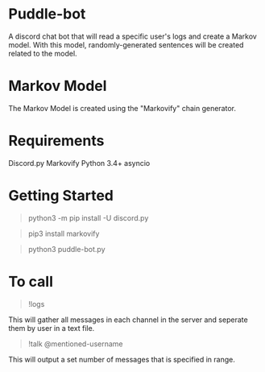 # Puddle-bot

A discord chat bot that will read a specific user's logs and create a Markov model. With this model, randomly-generated sentences will be created related to the model.

# Markov Model
The Markov Model is created using the "Markovify" chain generator.

# Requirements
Discord.py
Markovify
Python 3.4+
asyncio

# Getting Started
> python3 -m pip install -U discord.py

> pip3 install markovify

> python3 puddle-bot.py

# To call
> !logs

This will gather all messages in each channel in the server and seperate them by user in a text file.

>!talk @mentioned-username

This will output a set number of messages that is specified in range. 
